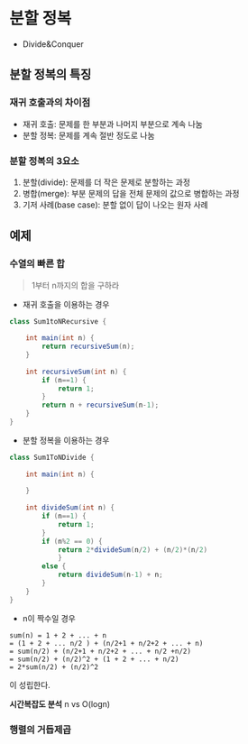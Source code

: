 ﻿# 분할 정복
- Divide&Conquer

## 분할 정복의 특징
### 재귀 호출과의 차이점
- 재귀 호출: 문제를 한 부분과 나머지 부분으로 계속 나눔
- 분할 정복: 문제를 계속 절반 정도로 나눔

### 분할 정복의 3요소
1. 분할(divide): 문제를 더 작은 문제로 분할하는 과정
2. 병합(merge): 부분 문제의 답을 전체 문제의 값으로 병합하는 과정
3. 기저 사례(base case): 분할 없이 답이 나오는 원자 사례

## 예제
### 수열의 빠른 합
> 1부터 n까지의 합을 구하라
- 재귀 호출을 이용하는 경우
```java
class Sum1toNRecursive {
   
    int main(int n) {
        return recursiveSum(n);
    }
    
    int recursiveSum(int n) {
        if (n==1) {
            return 1;
        }
        return n + recursiveSum(n-1);
    }
}
```

- 분할 정복을 이용하는 경우
```java
class Sum1ToNDivide {
    
    int main(int n) {
    
    }
    
    int divideSum(int n) {
        if (n==1) {
            return 1;
        }
        if (n%2 == 0) {
            return 2*divideSum(n/2) + (n/2)*(n/2)
            }
        else {
            return divideSum(n-1) + n;
        }
    }
}
```

- n이 짝수일 경우
```
sum(n) = 1 + 2 + ... + n
= (1 + 2 + ... n/2 ) + (n/2+1 + n/2+2 + ... + n)
= sum(n/2) + (n/2+1 + n/2+2 + ... + n/2 +n/2)
= sum(n/2) + (n/2)^2 + (1 + 2 + ... + n/2)
= 2*sum(n/2) + (n/2)^2
```
이 성립한다.

**시간복잡도 분석**
n vs O(logn)

### 행렬의 거듭제곱

